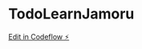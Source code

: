 # TodoLearnJamoru

[Edit in Codeflow ⚡️](https://stackblitz.com/~/github.com/jamoru2023/TodoLearnJamoru)